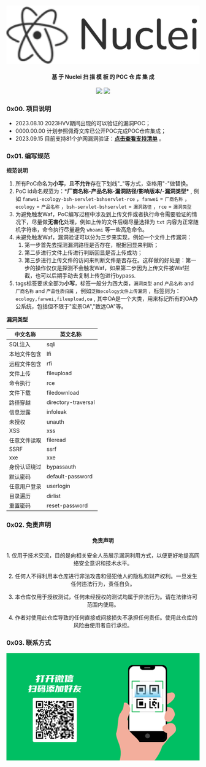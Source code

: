 ![light.png](docs%2Flight.png)
<h4 align="center">基 于 Nuclei 扫 描 模 板 的 POC 仓 库 集 成</h4>
<p align="center">
<a href="https://opensource.org/licenses/MIT"><img src="https://img.shields.io/badge/license-MIT-_red.svg"></a>
<a href="https://github.com/asaotomo/fofamap/issues"><img src="https://img.shields.io/badge/contributions-welcome-brightgreen.svg?style=flat"></a>
</p>


### 0x00. 项目说明
- 2023.08.10 2023HVV期间出现的可以验证的漏洞POC；
- 0000.00.00 计划参照佩奇文库已公开POC完成POC仓库集成；
- 2023.09.15 目前支持81个护网漏洞验证：**[点击查看支持清单](支持清单.md)** 。


### 0x01. 编写规范
**规范说明**
1. 所有PoC命名为**小写**，且**不允许**存在下划线"_"等方式，空格用"-"做替换。
2. PoC id命名规范为：***厂商名称-产品名称-漏洞路径/影响版本/-漏洞类型\*** , 例如 `fanwei-ecology-bsh-servlet-bshservlet-rce` ，`fanwei` = `厂商名称` ，`ecology` = `产品名称` ，`bsh-servlet-bshservlet` = `漏洞路径` ，`rce` = `漏洞类型` 
3. 为避免触发Waf，PoC编写过程中涉及到上传文件或者执行命令需要验证的情况下，尽量做**无害化**处理，例如上传的文件后缀尽量选择为 `txt`  内容为正常随机字符串，命令执行尽量避免 `whoami` 等一些高危命令。
4. 未避免触发Waf，漏洞验证可以分为三步来实现，例如一个文件上传漏洞：
   1. 第一步首先去探测漏洞路径是否存在，根据回显来判断；
   2. 第二步进行文件上传进行判断回显是否上传成功；
   3. 第三步进行上传文件的访问来判断文件是否存在。这样做的好处是：第一步的操作仅仅是探测不会触发Waf，如果第二步因为上传文件被Waf拦截，也可以后期手动去复制上传包进行bypass.
5. tags标签要求全部为**小写**，标签一般分为四大类，`漏洞类型` and `产品名称` and `厂商名称` and `产品性质归属` ，例如`泛微ecology文件上传漏洞` ，标签则为：`ecology,fanwei,fileupload,oa` , 其中OA是一个大类，用来标记所有的OA办公系统，包括但不限于"宏景OA","致远OA"等。﻿

**漏洞类型**

| 中文名称    | 英文名称            |
| ----------- | ------------------- |
| SQL注入     | sqli                |
| 本地文件包含 | lfi                 |
| 远程文件包含 | rfi                 |
| 文件上传    | fileupload          |
| 命令执行    | rce                 |
| 文件下载    | filedownload        |
| 路径穿越    | directory-traversal |
| 信息泄露    | infoleak            |
| 未授权      | unauth              |
| XSS         | xss                 |
| 任意文件读取 | fileread            |
| SSRF        | ssrf                |
| xxe         | xxe                 |
| 身份认证绕过 | bypassauth          |
| 默认密码    | default-password    |
| 任意用户登录 | userlogin           |
| 目录遍历    | dirlist             |
| 重置密码    | reset-password      |


### 0x02. 免责声明
<h4 align="center">免责声明</h4>
<p align="center">1. 仅用于技术交流，目的是向相关安全人员展示漏洞利用方式，以便更好地提高网络安全意识和技术水平。</p>
<p align="center">2. 任何人不得利用本仓库进行非法攻击和侵犯他人的隐私和财产权利。一旦发生任何违法行为，责任自负。</p>
<p align="center">3. 本仓库仅用于授权测试，任何未经授权的测试均属于非法行为。请在法律许可范围内使用。</p>
<p align="center">4. 作者对使用此仓库导致的任何直接或间接损失不承担任何责任。使用此仓库的风险由使用者自行承担。</p>

### 0x03. 联系方式
![wx.png](docs%2Fwx.png)
